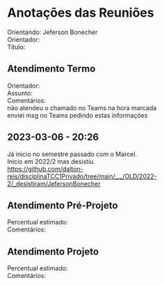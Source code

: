 # Anotações das Reuniões

Orientando: Jeferson Bonecher  
Orientador:  
Título:  

## Atendimento Termo

Orientador:  
Assunto:  
Comentários:  
  não atendeu o chamado no Teams na hora marcada  
  enviei msg no Teams pedindo estas informações  

## 2023-03-06 - 20:26

Já inicio no semestre passado com o Marcel.  
Inicio em 2022/2 mas desistiu.  
<https://github.com/dalton-reis/disciplinaTCC1Privado/tree/main/_._/OLD/2022-2/_desistiram/JefersonBonecher>

## Atendimento Pré-Projeto

Percentual estimado:  
Comentários:  

## Atendimento Projeto

Percentual estimado:  
Comentários:  
